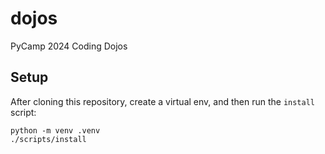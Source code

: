 # dojos
PyCamp 2024 Coding Dojos

## Setup

After cloning this repository, create a virtual env, and then run the `install` script:
```
python -m venv .venv
./scripts/install
```
